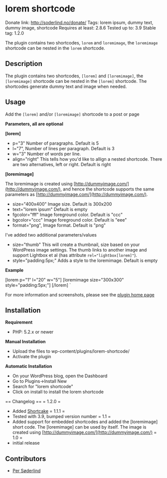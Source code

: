 lorem shortcode
===


Donate link: http://soderlind.no/donate/
Tags: lorem ipsum, dummy text, dummy image, shortcode
Requires at least: 2.8.6
Tested up to: 3.9
Stable tag: 1.2.0

The plugin contains two shortcodes, `lorem` and `loremimage`, the `loremimage` shortcode can be nested in the `lorem` shortcode.

Description 
---

The plugin contains two shortcodes, `[lorem]` and `[loremimage]`, the `[loremimage]` shortcode can be nested in the `[lorem]` shortcode. The shortcodes generate dummy text and image when needed.

Usage
---

Add the `[lorem]` and/or `[loremimage]` shortcode to a post or page

**Parameters, all are optional**

**[lorem]**

* p="3" Number of paragraphs. Default is 5
* l="7", Number of lines per paragraph. Default is 3
* w="3" Number of words per line.
* align="right" This tells how you'd like to allign a nested shortcode. There are two alternatives, left or right. Default is right

**[loremimage]**

The loremimage is created using [http://dummyimage.com/](http://dummyimage.com/), and hence the shortcode supports the same parameters as [http://dummyimage.com/](http://dummyimage.com/). 

* size="400x400" Image size. Default is 300x200
* text="lorem ipsum" Default is empty
* fgcolor="fff" Image foreground color. Default is "ccc"
* bgcolor="ccc" Image foreground color. Default is  "eee"
* format="png", Image format. Default is "png"

I've added two additional parameters/values

* size="thumb" This will create a thumbnail, size based on your WordPress image settings. The thumb links to another image and support Lightbox et al (has attribute `rel="lightbox[lorem]"`).
* style="padding:5px;" Adds a style to the loremimage. Default is empty

 **Example** 

[lorem p="1" l="20" w="5"]
    [loremimage size="300x300" style="padding:5px;"]
[/lorem]
`

For more information and screenshots, please see the [plugin home page](http://soderlind.no/archives/2010/11/17/lorem-shortcode/)

Installation 
---

**Requirement** 
* PHP: 5.2.x or newer

**Manual Installation** 
* Upload the files to wp-content/plugins/lorem-shortcode/
* Activate the plugin

 **Automatic Installation** 
* On your WordPress blog, open the Dashboard
* Go to Plugins->Install New
* Search for "lorem shortcode"
* Click on install to install the lorem shortcode


== Changelog ==
= 1.2.0 =
* Added [Shortcake](https://github.com/fusioneng/Shortcake)
= 1.1.1 =
* Tested with 3.9, bumped version number
= 1.1 =
* Added support for embedded shortcodes and added the [loremimage] short code. The [loremimage] can be used by itself. The image is created using [http://dummyimage.com/](http://dummyimage.com/)
= 1.0 = 
* initial release

Contributors
---

- [Per Søderlind](https://github.com/soderlind)
